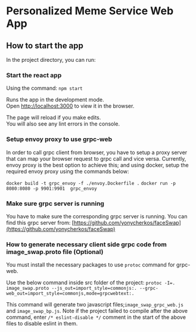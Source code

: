 # Personalized Meme Service Web App

## How to start the app

In the project directory, you can run:

### Start the react app

Using the command: `npm start`

Runs the app in the development mode.<br>
Open [http://localhost:3000](http://localhost:3000) to view it in the browser.

The page will reload if you make edits.<br>
You will also see any lint errors in the console.

### Setup envoy proxy to use grpc-web

In order to call grpc client from browser, you have to setup a proxy server that can map your browser request to grpc call and vice versa. Currently, envoy proxy is the best option to achieve this; and using docker, setup the required envoy proxy using the commands below: 

`docker build -t grpc_envoy -f ./envoy.Dockerfile .`
`docker run -p 8080:8080 -p 9901:9901  grpc_envoy`

### Make sure grpc server is running

You have to make sure the corresponding grpc server is running. You can find this grpc server from: 
[https://github.com/yonycherkos/faceSwap](https://github.com/yonycherkos/faceSwap)

### How to generate necessary client side grpc code from image_swap.proto file (Optional)

You must install the necessary packages to use `protoc` command for grpc-web.

Use the below command inside src folder of the project: 
`protoc -I=. image_swap.proto --js_out=import_style=commonjs:. --grpc-web_out=import_style=commonjs,mode=grpcwebtext:.`

This command will generate two javascript files;`image_swap_grpc_web.js` and `image_swap_bp.js`. Note if the project failed to compile after the above command, enter `/* eslint-disable */` comment in the start of the above files to disable eslint in them.